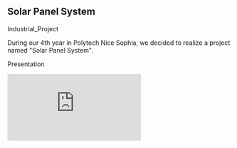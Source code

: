 ## <bold> Solar Panel System
Industrial_Project

During our 4th year in Polytech Nice Sophia, we decided to realize a project named "Solar Panel System".

<bold>Presentation
  
  
  ![SOLAR LAMP](https://www.inovatlantic-led.fr/solaire-led/390-lampe-led-solaire-extra-plate.html)

